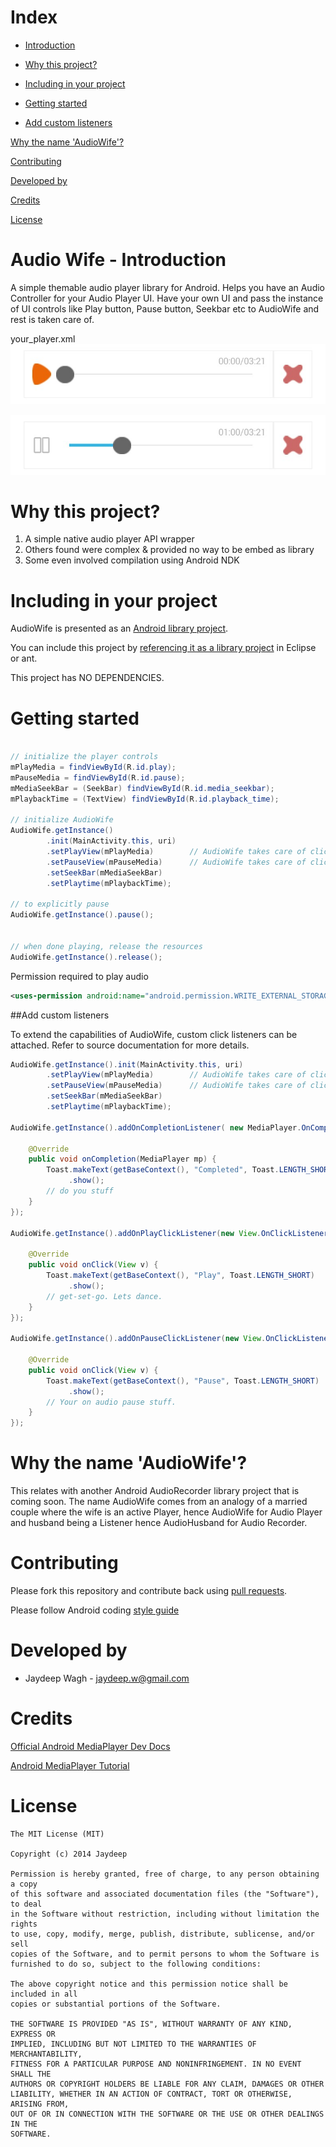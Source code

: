 Index
==================

* [Introduction](https://github.com/jaydeepw/audio-wife#audio-wife)
* [Why this project?](https://github.com/jaydeepw/audio-wife#why-this-project)

* [Including in your project](https://github.com/jaydeepw/audio-wife#including-in-your-project)

* [Getting started](https://github.com/jaydeepw/audio-wife#getting-started)

* [Add custom listeners](https://github.com/jaydeepw/audio-wife#add-custom-listeners)

[Why the name 'AudioWife'?](https://github.com/jaydeepw/audio-wife#why-the-name-audiowife)

[Contributing](https://github.com/jaydeepw/audio-wife#contributing)

[Developed by](https://github.com/jaydeepw/audio-wife#developed-by)

[Credits](https://github.com/jaydeepw/audio-wife#credits)

[License](https://github.com/jaydeepw/audio-wife#license)



Audio Wife - Introduction
==========

A simple themable audio player library for Android. Helps you have an Audio Controller
for your Audio Player UI. Have your own UI and pass the instance of UI controls like
Play button, Pause button, Seekbar etc to AudioWife and rest is taken care of.

your_player.xml
![Audio Player Paused](images/paused.JPG)

![Audio Player Playing](images/playing.JPG)


Why this project?
====================
1. A simple native audio player API wrapper
2. Others found were complex & provided no way to be embed as library
3. Some even involved compilation using Android NDK


Including in your project
=========================

AudioWife is presented as an [Android library project][1].

You can include this project by [referencing it as a library project][2] in
Eclipse or ant.

This project has NO DEPENDENCIES.


Getting started
====================
```java

// initialize the player controls
mPlayMedia = findViewById(R.id.play);
mPauseMedia = findViewById(R.id.pause);
mMediaSeekBar = (SeekBar) findViewById(R.id.media_seekbar);
mPlaybackTime = (TextView) findViewById(R.id.playback_time);

// initialize AudioWife
AudioWife.getInstance()
		.init(MainActivity.this, uri)
		.setPlayView(mPlayMedia)		// AudioWife takes care of click handler for play view
		.setPauseView(mPauseMedia)		// AudioWife takes care of click handler for pause view
		.setSeekBar(mMediaSeekBar)
		.setPlaytime(mPlaybackTime);

// to explicitly pause
AudioWife.getInstance().pause();


// when done playing, release the resources
AudioWife.getInstance().release();

```

Permission required to play audio

```xml
<uses-permission android:name="android.permission.WRITE_EXTERNAL_STORAGE" />
```

##Add custom listeners

To extend the capabilities of AudioWife, custom click listeners can be attached.
Refer to source documentation for more details.

```java
AudioWife.getInstance().init(MainActivity.this, uri)
		.setPlayView(mPlayMedia)		// AudioWife takes care of click handler for play button
		.setPauseView(mPauseMedia)		// AudioWife takes care of click handler for pause button
		.setSeekBar(mMediaSeekBar)
		.setPlaytime(mPlaybackTime);

AudioWife.getInstance().addOnCompletionListener( new MediaPlayer.OnCompletionListener() {
	
	@Override
	public void onCompletion(MediaPlayer mp) {
		Toast.makeText(getBaseContext(), "Completed", Toast.LENGTH_SHORT)
			 .show();
		// do you stuff
	}
});

AudioWife.getInstance().addOnPlayClickListener(new View.OnClickListener() {
	
	@Override
	public void onClick(View v) {
		Toast.makeText(getBaseContext(), "Play", Toast.LENGTH_SHORT)
			 .show();
		// get-set-go. Lets dance.
	}
});

AudioWife.getInstance().addOnPauseClickListener(new View.OnClickListener() {
	
	@Override
	public void onClick(View v) {
		Toast.makeText(getBaseContext(), "Pause", Toast.LENGTH_SHORT)
			 .show();
		// Your on audio pause stuff.
	}
});
```

Why the name 'AudioWife'?
=========================
This relates with another Android AudioRecorder library project that is coming soon. 
The name AudioWife comes from an analogy of a married couple where the wife is an active Player, hence AudioWife
for Audio Player and husband being a Listener hence AudioHusband for Audio Recorder.

Contributing
=========================

Please fork this repository and contribute back using
[pull requests](https://github.com/jaydeepw/audio-wife/pulls).

Please follow Android coding [style guide](https://source.android.com/source/code-style.html)


Developed by
============

 * Jaydeep Wagh - <jaydeep.w@gmail.com>

Credits
==========

[Official Android MediaPlayer Dev Docs](http://developer.android.com/reference/android/media/MediaPlayer.html)

[Android MediaPlayer Tutorial](http://www.tutorialspoint.com/android/android_mediaplayer.htm)


License
=======

	The MIT License (MIT)

	Copyright (c) 2014 Jaydeep

	Permission is hereby granted, free of charge, to any person obtaining a copy
	of this software and associated documentation files (the "Software"), to deal
	in the Software without restriction, including without limitation the rights
	to use, copy, modify, merge, publish, distribute, sublicense, and/or sell
	copies of the Software, and to permit persons to whom the Software is
	furnished to do so, subject to the following conditions:

	The above copyright notice and this permission notice shall be included in all
	copies or substantial portions of the Software.

	THE SOFTWARE IS PROVIDED "AS IS", WITHOUT WARRANTY OF ANY KIND, EXPRESS OR
	IMPLIED, INCLUDING BUT NOT LIMITED TO THE WARRANTIES OF MERCHANTABILITY,
	FITNESS FOR A PARTICULAR PURPOSE AND NONINFRINGEMENT. IN NO EVENT SHALL THE
	AUTHORS OR COPYRIGHT HOLDERS BE LIABLE FOR ANY CLAIM, DAMAGES OR OTHER
	LIABILITY, WHETHER IN AN ACTION OF CONTRACT, TORT OR OTHERWISE, ARISING FROM,
	OUT OF OR IN CONNECTION WITH THE SOFTWARE OR THE USE OR OTHER DEALINGS IN THE
	SOFTWARE.


[1]: http://developer.android.com/guide/developing/projects/projects-eclipse.html
[2]: http://developer.android.com/guide/developing/projects/projects-eclipse.html#ReferencingLibraryProject